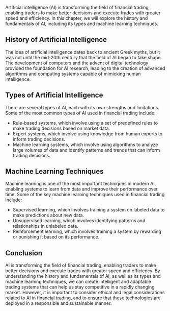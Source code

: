 
Artificial intelligence (AI) is transforming the field of financial trading, enabling traders to make better decisions and execute trades with greater speed and efficiency. In this chapter, we will explore the history and fundamentals of AI, including its types and machine learning techniques.

History of Artificial Intelligence
----------------------------------

The idea of artificial intelligence dates back to ancient Greek myths, but it was not until the mid-20th century that the field of AI began to take shape. The development of computers and the advent of digital technology provided the foundation for AI research, leading to the creation of advanced algorithms and computing systems capable of mimicking human intelligence.

Types of Artificial Intelligence
--------------------------------

There are several types of AI, each with its own strengths and limitations. Some of the most common types of AI used in financial trading include:

* Rule-based systems, which involve using a set of predefined rules to make trading decisions based on market data.
* Expert systems, which involve using knowledge from human experts to inform trading decisions.
* Machine learning systems, which involve using algorithms to analyze large volumes of data and identify patterns and trends that can inform trading decisions.

Machine Learning Techniques
---------------------------

Machine learning is one of the most important techniques in modern AI, enabling systems to learn from data and improve their performance over time. Some of the key machine learning techniques used in financial trading include:

* Supervised learning, which involves training a system on labeled data to make predictions about new data.
* Unsupervised learning, which involves identifying patterns and relationships in unlabeled data.
* Reinforcement learning, which involves training a system by rewarding or punishing it based on its performance.

Conclusion
----------

AI is transforming the field of financial trading, enabling traders to make better decisions and execute trades with greater speed and efficiency. By understanding the history and fundamentals of AI, as well as its types and machine learning techniques, we can create intelligent and adaptable trading systems that can help us stay competitive in a rapidly changing market. However, it is important to consider ethical and legal considerations related to AI in financial trading, and to ensure that these technologies are deployed in a responsible and sustainable manner.
